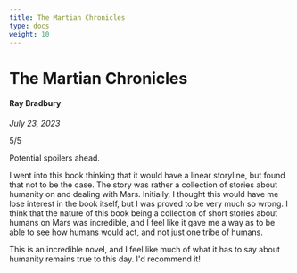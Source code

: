 ```yaml
---
title: The Martian Chronicles
type: docs
weight: 10
---
```


# The Martian Chronicles

#### Ray Bradbury

*July 23, 2023*  

5/5

Potential spoilers ahead.

I went into this book thinking that it would have a linear storyline, but found that not to be the case. The story was rather a collection of stories about humanity on and dealing with Mars. Initially, I thought this would have me lose interest in the book itself, but I was proved to be very much so wrong. I think that the nature of this book being a collection of short stories about humans on Mars was incredible, and I feel like it gave me a way as to be able to see how humans would act, and not just one tribe of humans.

This is an incredible novel, and I feel like much of what it has to say about humanity remains true to this day. I'd recommend it!